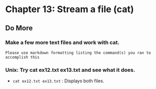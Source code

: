 
# Chapter 13: Stream a file (cat)

## Do More

### Make a few more text files and work with cat.

    Please use markdown formatting listing the command(s) you ran to accomplish this

### Unix: Try cat ex12.txt ex13.txt and see what it does.

- `cat ex12.txt ex13.txt` : Displays both files.

